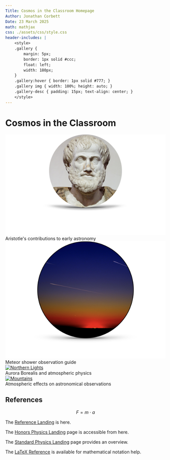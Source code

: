 ```yaml
---
Title: Cosmos in the Classroom Homepage
Author: Jonathan Corbett
Date: 23 March 2025
math: mathjax
css: ./assets/css/style.css
header-includes: |
    <style>
    .gallery {
        margin: 5px;
        border: 1px solid #ccc;
        float: left;
        width: 180px;
    }
    .gallery:hover { border: 1px solid #777; }
    .gallery img { width: 100%; height: auto; }
    .gallery-desc { padding: 15px; text-align: center; }
    </style>
---
```


# Cosmos in the Classroom

<div class="gallery">
  <a target="_blank" href="./assets/images/aristotle.png">
    <img src="./assets/images/aristotle.png" alt="Aristotle">
  </a>
  <div class="gallery-desc">Aristotle's contributions to early astronomy</div>
</div>

<div class="gallery">
  <a target="_blank" href="./assets/images/meteor.png">
    <img src="./assets/images/meteor.png" alt="Meteor">
  </a>
  <div class="gallery-desc">Meteor shower observation guide</div>
</div>

<div class="gallery">
  <a target="_blank" href="./assets/images/northern-lights.jpg">
    <img src="./assets/images/northern-lights.jpg" alt="Northern Lights">
  </a>
  <div class="gallery-desc">Aurora Borealis and atmospheric physics</div>
</div>

<div class="gallery">
  <a target="_blank" href="./assets/images/mountains.jpg">
    <img src="./assets/images/mountains.jpg" alt="Mountains">
  </a>
  <div class="gallery-desc">Atmospheric effects on astronomical observations</div>
</div>

<div style="clear: both;"></div>

## References

$$F=m \cdot a$$

The [Reference Landing] is here.

The [Honors Physics Landing] page is accessible from here.

The [Standard Physics Landing] page provides an overview.

The [LaTeX Reference] is available for mathematical notation help.

[Reference Landing]: https://cosmosintheclassroom.org/src/ref/ref_lib
[Honors Physics Landing]: https://cosmosintheclassroom.org/src/hphys/hphys_landing
[Standard Physics Landing]: https://cosmosintheclassroom.org/src/sphys/sphys_overview
[LaTeX Reference]: https://cosmosintheclassroom.org/src/ref/ref_latex
